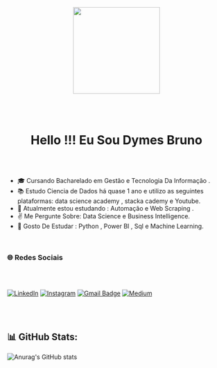 <div align="center">
  <img height="200" src="https://media.giphy.com/media/xUPGGDNsLvqsBOhuU0/giphy.gif"  />
</div>
<br><br><br>


<h1 align="center">Hello !!! Eu Sou  Dymes Bruno</h1>

<br><br>

 

- 🎓 Cursando Bacharelado em Gestão e Tecnologia Da Informação .
- 📚 Estudo Ciencia de Dados há quase 1 ano e utilizo as seguintes plataformas: data science academy , stacka cademy  e Youtube.
- 📘 Atualmente estou estudando : Automação e  Web Scraping .
- ✌️ Me Pergunte Sobre: Data Science e Business Intelligence.
- 🔭 Gosto De  Estudar : Python , Power BI , Sql e Machine Learning.

<br>

<h3/> 🌐 Redes Sociais </h3>

<br>
<br>

[![LinkedIn](https://img.shields.io/badge/LinkedIn-%230077B5.svg?style=for-the-badge&logo=linkedin&logoColor=white)](https://www.linkedin.com/in/bruno-silva-dev/)
[![Instagram](https://img.shields.io/badge/Instagram-%23E4405F.svg?style=for-the-badge&logo=instagram&logoColor=white)](https://www.instagram.com/brunosilvadev/)
[![Gmail Badge](https://img.shields.io/badge/contatodymesbruno@gmail.com-c14438?style=for-the-badge&logo=gmail&logoColor=white)](mailto:contatodymesbruno@gmail.com)
[![Medium](https://img.shields.io/badge/Medium-black?style=for-the-badge&logo=Medium)](https://medium.com/@brunodoti)


<br>

<br>

<h2> 📊 GitHub Stats:</h2>

![Anurag's GitHub stats](https://github-readme-stats.vercel.app/api?username=dymesbrunodev&show_icons=true&theme=radical)









